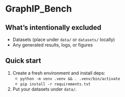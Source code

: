 # GraphIP_Bench

## What’s intentionally excluded
- Datasets (place under `data/` or `datasets/` locally)
- Any generated results, logs, or figures

## Quick start
1. Create a fresh environment and install deps:
   - `python -m venv .venv && . .venv/bin/activate`
   - `pip install -r requirements.txt`
2. Put your datasets under `data/`.

